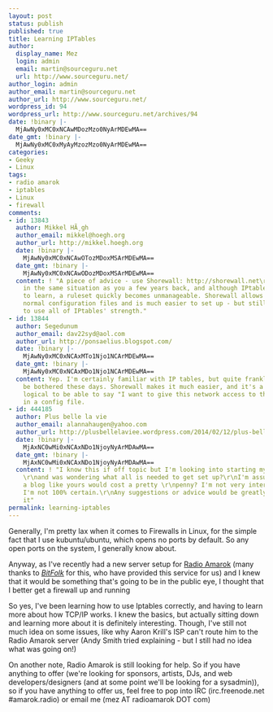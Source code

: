 ```yaml
---
layout: post
status: publish
published: true
title: Learning IPTables
author:
  display_name: Mez
  login: admin
  email: martin@sourceguru.net
  url: http://www.sourceguru.net/
author_login: admin
author_email: martin@sourceguru.net
author_url: http://www.sourceguru.net/
wordpress_id: 94
wordpress_url: http://www.sourceguru.net/archives/94
date: !binary |-
  MjAwNy0xMC0xNCAwMDozMzo0NyArMDEwMA==
date_gmt: !binary |-
  MjAwNy0xMC0xMyAyMzozMzo0NyArMDEwMA==
categories:
- Geeky
- Linux
tags:
- radio amarok
- iptables
- Linux
- firewall
comments:
- id: 13843
  author: Mikkel HÃ¸gh
  author_email: mikkel@hoegh.org
  author_url: http://mikkel.hoegh.org
  date: !binary |-
    MjAwNy0xMC0xNCAwOTozMDoxMSArMDEwMA==
  date_gmt: !binary |-
    MjAwNy0xMC0xNCAwODozMDoxMSArMDEwMA==
  content: ! "A piece of advice - use Shorewall: http://shorewall.net\r\n\r\nI was
    in the same situation as you a few years back, and although IPtables is not hard
    to learn, a ruleset quickly becomes unmanageable. Shorewall allows you to use
    normal configuration files and is much easier to set up - but still allows me
    to use all of IPtables' strength."
- id: 13844
  author: Segedunum
  author_email: dav22syd@aol.com
  author_url: http://ponsaelius.blogspot.com/
  date: !binary |-
    MjAwNy0xMC0xNCAxMTo1Njo1NCArMDEwMA==
  date_gmt: !binary |-
    MjAwNy0xMC0xNCAxMDo1Njo1NCArMDEwMA==
  content: Yep. I'm certainly familiar with IP tables, but quite frankly, I can't
    be bothered these days. Shorewall makes it much easier, and it's a whole lot more
    logical to be able to say "I want to give this network access to this network"
    in a config file.
- id: 444185
  author: Plus belle la vie
  author_email: alannahaugen@yahoo.com
  author_url: http://plusbellelaviee.wordpress.com/2014/02/12/plus-belle-la-vie-episode-2429-hd-stream-gratuit-2/
  date: !binary |-
    MjAxNC0wMi0xNCAxNDo1NjoyNyArMDAwMA==
  date_gmt: !binary |-
    MjAxNC0wMi0xNCAxNDo1NjoyNyArMDAwMA==
  content: ! "I know this if off topic but I'm looking into starting my own weblog
    \r\nand was wondering what all is needed to get set up?\r\nI'm assuming having
    a blog like yours would cost a pretty \r\npenny? I'm not very internet savvy so
    I'm not 100% certain.\r\nAny suggestions or advice would be greatly appreciated.\r\nAppreciate
    it"
permalink: learning-iptables
---
```

<p>Generally, I'm pretty lax when it comes to Firewalls in Linux, for the simple fact that I use kubuntu/ubuntu, which opens no ports by default. So any open ports on the system, I generally know about.</p>
<p>Anyway, as I've recently had a new server setup for <a href="http://www.radioamarok.com/">Radio Amarok</a> (many thanks to <a href="http://www.bitfolk.com/"><u><em>BitFolk</em></u></a> for this, who have provided this service for us) and I knew that it would be something that's going to be in the public eye, I thought that I better get a firewall up and running</p>
<p>So yes, I've been learning how to use Iptables correctly, and having to learn more about how TCP/IP works. I knew the basics, but actually sitting down and learning more about it is definitely interesting. Though, I've still not much idea on some issues, like why Aaron Krill's ISP can't route him to the Radio Amarok server (Andy Smith tried explaining - but I still had no idea what was going on!)</p>
<p>On another note, Radio Amarok is still looking for help. So if you have anything to offer (we're looking for sponsors, artists, DJs, and web developers/designers (and at some point we'll be looking for a sysadmin)), so if you have anything to offer us, feel free to pop into IRC (irc.freenode.net #amarok.radio) or email me (mez AT radioamarok DOT com)</p>
